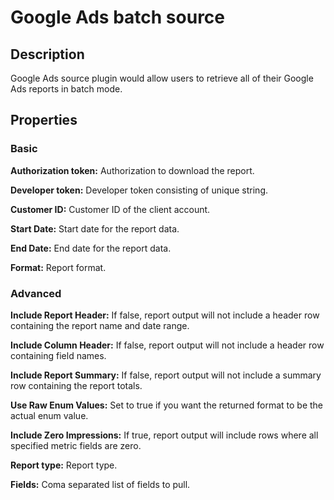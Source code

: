 # Google Ads batch source

Description
-----------
Google Ads source plugin would allow users to retrieve all of their Google Ads reports in batch mode.

Properties
----------
### Basic

**Authorization token:** Authorization to download the report.

**Developer token:** Developer token consisting of unique string.

**Customer ID:** Customer ID of the client account.

**Start Date:** Start date for the report data.

**End Date:** End date for the report data.

**Format:** Report format.

### Advanced

**Include Report Header:** If false, report output will not include a header row containing the report name and date range.

**Include Column Header:** If false, report output will not include a header row containing field names.

**Include Report Summary:** If false, report output will not include a summary row containing the report totals.

**Use Raw Enum Values:** Set to true if you want the returned format to be the actual enum value.

**Include Zero Impressions:** If true, report output will include rows where all specified metric fields are zero.

**Report type:** Report type.

**Fields:** Coma separated list of fields to pull.
